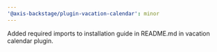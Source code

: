 ```yaml
---
'@axis-backstage/plugin-vacation-calendar': minor
---
```


Added required imports to installation guide in README.md in vacation calendar plugin.
